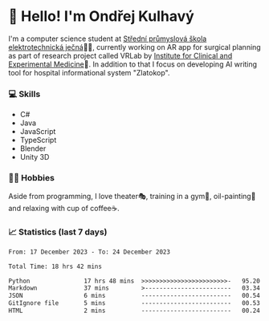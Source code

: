 # 👋 Hello! I'm Ondřej Kulhavý

I'm a computer science student at [Střední průmyslová škola elektrotechnická ječná](https://www.spsejecna.cz/)👨‍🎓, currently working on AR app for surgical planning as part of research project called VRLab by [Institute for Clinical and Experimental Medicine](https://www.ikem.cz/en/)🏥.
In addition to that I focus on developing AI writing tool for hospital informational system "Zlatokop".

### 💻 Skills
- C#
- Java
- JavaScript
- TypeScript
- Blender
- Unity 3D

### 🏋️‍♂️ Hobbies

Aside from programming, I love theater🎭, training in a gym💪, oil-painting🎨 and relaxing with cup of coffee☕.
### 📈 Statistics (last 7 days)
<!--START_SECTION:waka-->

```txt
From: 17 December 2023 - To: 24 December 2023

Total Time: 18 hrs 42 mins

Python               17 hrs 48 mins  >>>>>>>>>>>>>>>>>>>>>>>>-   95.20 %
Markdown             37 mins         >------------------------   03.34 %
JSON                 6 mins          -------------------------   00.54 %
GitIgnore file       5 mins          -------------------------   00.53 %
HTML                 2 mins          -------------------------   00.24 %
```

<!--END_SECTION:waka-->



